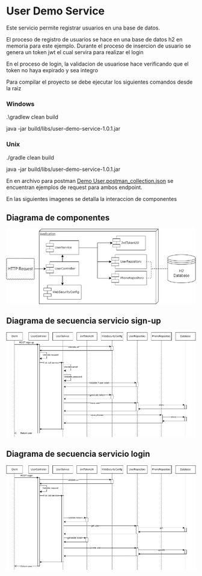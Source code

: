 # User Demo Service

Este servicio permite registrar usuarios en una base de datos.

El proceso de registro de usuarios se hace en una base de datos h2 en memoria para este ejemplo.
Durante el proceso de insercion de usuario se genera un token jwt el cual servira para realizar el login

En el proceso de login, la validacion de usuariose hace verificando que el token no haya expirado y sea integro

Para compilar el proyecto se debe ejecutar los siguientes comandos desde la raiz

### Windows

.\gradlew clean build

java -jar build/libs/user-demo-service-1.0.1.jar

### Unix

./gradle clean build

java -jar build/libs/user-demo-service-1.0.1.jar

En en archivo para postman [Demo User.postman_collection.json](Demo%20User.postman_collection.json)
se encuentran ejemplos de request para ambos endpoint.


En las siguientes imagenes se detalla la interaccion de componentes

## Diagrama de componentes

![image Diagrama de componentes](component-diagram.png)

## Diagrama de secuencia servicio sign-up
![image Diagrama de secuencia flujo sign up](sequence.sign-up.png)

## Diagrama de secuencia servicio login
![image Diagrama de secuencia flujo login](sequence.login.png)